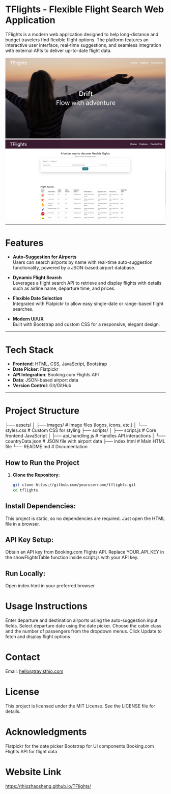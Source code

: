 ﻿# TFlights - Flexible Flight Search Web Application

TFlights is a modern web application designed to help long-distance and budget travelers find flexible flight options. The platform features an interactive user interface, real-time suggestions, and seamless integration with external APIs to deliver up-to-date flight data.

![Landing Page Screenshot](screenshot1.png)
![Flight Search Screenshot](screenshot2.png)

---

# Features

- **Auto-Suggestion for Airports**  
  Users can search airports by name with real-time auto-suggestion functionality, powered by a JSON-based airport database.
  
- **Dynamic Flight Search**  
  Leverages a flight search API to retrieve and display flights with details such as airline name, departure time, and prices.

- **Flexible Date Selection**  
  Integrated with Flatpickr to allow easy single-date or range-based flight searches.

- **Modern UI/UX**  
  Built with Bootstrap and custom CSS for a responsive, elegant design.

---

# Tech Stack

- **Frontend**: HTML, CSS, JavaScript, Bootstrap
- **Date Picker**: Flatpickr
- **API Integration**: Booking.com Flights API
- **Data**: JSON-based airport data
- **Version Control**: Git/GitHub

---
# Project Structure

├── assets/ │ ├── images/ # Image files (logos, icons, etc.) │ └── styles.css # Custom CSS for styling ├── scripts/ │ ├── script.js # Core frontend JavaScript │ ├── api_handling.js # Handles API interactions │ └── countryData.json # JSON file with airport data ├── index.html # Main HTML file └── README.md # Documentation

##  How to Run the Project

1. **Clone the Repository**:
   ```bash
   git clone https://github.com/yourusername/tflights.git
   cd tflights

## Install Dependencies: 
This project is static, so no dependencies are required. Just open the HTML file in a browser.

## API Key Setup:
Obtain an API key from Booking.com Flights API.
Replace YOUR_API_KEY in the showFlightsTable function inside script.js with your API key.

## Run Locally:
Open index.html in your preferred browser

#  Usage Instructions
Enter departure and destination airports using the auto-suggestion input fields.
Select departure date using the date picker.
Choose the cabin class and the number of passengers from the dropdown menus.
Click Update to fetch and display flight options

#  Contact
Email: hello@travisthio.com

# License 
This project is licensed under the MIT License. See the LICENSE file for details.

#  Acknowledgments
Flatpickr for the date picker
Bootstrap for UI components
Booking.com Flights API for flight data

# Website Link
https://thiozhaosheng.github.io/TFlights/
